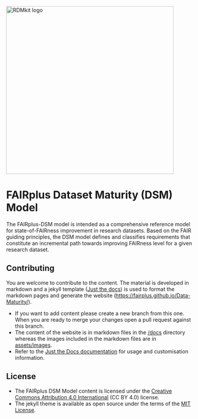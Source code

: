 <img src="https://fairplus-project.eu/images/fairplus-logo.png" alt="RDMkit logo" width="450"/>

# FAIRplus Dataset Maturity (DSM) Model

The FAIRplus-DSM model is intended as a comprehensive reference model for state-of-FAIRness improvement in research datasets. Based on the FAIR guiding principles, the DSM model defines and classifies requirements that constitute an incremental path towards improving FAIRness level for a given research dataset.

## Contributing

You are welcome to contribute to the content. The material is developed in markdown and a jekyll template ([Just the docs](https://pmarsceill.github.io/just-the-docs/)) is used to format the markdown pages and generate the website (https://fairplus.github.io/Data-Maturity/).

- If you want to add content please create a new branch from this one. When you are ready to merge your changes open a pull request against this branch.
- The content of the website is in markdown files in the [/docs](./docs) directory whereas the images included in the markdown files are in [assets/images](./assets/images).
- Refer to the [Just the Docs documentation](https://just-the-docs.github.io/just-the-docs/) for usage and customisation information.

## License

- The FAIRplus DSM Model content is licensed under the [Creative Commons Attribution 4.0 International](https://creativecommons.org/licenses/by/4.0/) (CC BY 4.0) license.
- The jekyll theme is available as open source under the terms of the [MIT License](https://opensource.org/licenses/MIT).
